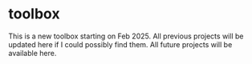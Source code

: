 # toolbox
This is a new toolbox starting on Feb 2025. All previous projects will be updated here if I could possibly find them. 
All future projects will be available here. 
